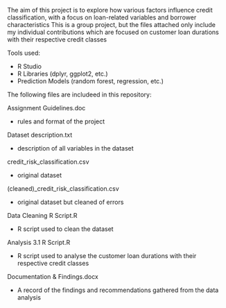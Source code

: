 The aim of this project is to explore how various factors influence credit classification, with a focus on loan-related variables and borrower characteristics
This is a group project, but the files attached only include my individual contributions which are focused on customer loan durations with their respective credit classes

Tools used:
- R Studio
- R Libraries (dplyr, ggplot2, etc.)
- Prediction Models (random forest, regression, etc.)

The following files are includeed in this repository:

Assignment Guidelines.doc
- rules and format of the project

Dataset description.txt
- description of all variables in the dataset

credit_risk_classification.csv
- original dataset

(cleaned)_credit_risk_classification.csv
- original dataset but cleaned of errors

Data Cleaning R Script.R
- R script used to clean the dataset

Analysis 3.1 R Script.R
- R script used to analyse the customer loan durations with their respective credit classes

Documentation & Findings.docx
- A record of the findings and recommendations gathered from the data analysis
